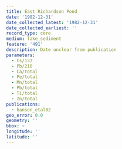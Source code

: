 ```yaml
---
title: East Richardson Pond
date: '1982-12-31'
date_collected_latest: '1982-12-31'
date_collected_earliest: ''
record_type: core
medium: lake_sediment
feature: '491'
description: Date unclear from publication
parameters:
  - Cs/137
  - Pb/210
  - Ca/total
  - Fe/total
  - Mn/total
  - Pb/total
  - Ti/total
  - Zn/total
publications:
  - hanson_etal82
geo_error: 0.0
geometry: ''
bbox: ~
longitude: ''
latitude: ''
---
```

